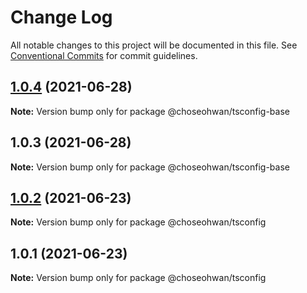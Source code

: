 # Change Log

All notable changes to this project will be documented in this file.
See [Conventional Commits](https://conventionalcommits.org) for commit guidelines.

## [1.0.4](https://github.com/ChoSeoHwan/library/compare/@choseohwan/tsconfig-base@1.0.3...@choseohwan/tsconfig-base@1.0.4) (2021-06-28)

**Note:** Version bump only for package @choseohwan/tsconfig-base





## 1.0.3 (2021-06-28)

**Note:** Version bump only for package @choseohwan/tsconfig-base





## [1.0.2](https://github.com/ChoSeoHwan/library/compare/@choseohwan/tsconfig@1.0.1...@choseohwan/tsconfig@1.0.2) (2021-06-23)

**Note:** Version bump only for package @choseohwan/tsconfig





## 1.0.1 (2021-06-23)

**Note:** Version bump only for package @choseohwan/tsconfig
